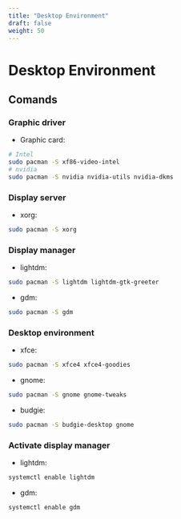 ```yaml
---
title: "Desktop Environment"
draft: false
weight: 50
---
```


# Desktop Environment

## Comands

### Graphic driver

- Graphic card:

```sh
# Intel
sudo pacman -S xf86-video-intel
# nvidia
sudo pacman -S nvidia nvidia-utils nvidia-dkms
```

### Display server

- xorg:

```sh
sudo pacman -S xorg
```

### Display manager

- lightdm:

```sh
sudo pacman -S lightdm lightdm-gtk-greeter
```

- gdm:

```sh
sudo pacman -S gdm
```

### Desktop environment

- xfce:

```sh
sudo pacman -S xfce4 xfce4-goodies
```

- gnome:

```sh
sudo pacman -S gnome gnome-tweaks
```

- budgie:

```sh
sudo pacman -S budgie-desktop gnome
```

### Activate display manager

- lightdm:

```sh
systemctl enable lightdm
```

- gdm:

```sh
systemctl enable gdm
```
